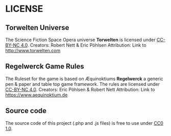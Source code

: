 # LICENSE
## Torwelten Universe
The Science Fiction Space Opera universe **Torwelten** is licensed under [CC-BY-NC 4.0](https://creativecommons.org/licenses/by-nc/4.0/).
Creators: Robert Nett & Eric Pöhlsen
Attribution: Link to http://www.torwelten.com

## Regelwerck Game Rules
The Ruleset for the game is based on Æquinoktiums **Regelwerck** a generic pen & paper and table top game framework.
The rules are licensed under [CC-BY-NC 4.0](https://creativecommons.org/licenses/by-nc/4.0/).
Creators: Eric Pöhlsen & Robert Nett
Attribution: Link to https://www.aequinoktium.de

## Source code
The source code of this project (.php and .js files) is free to use under [CC0 1.0](https://creativecommons.org/publicdomain/zero/1.0/).
